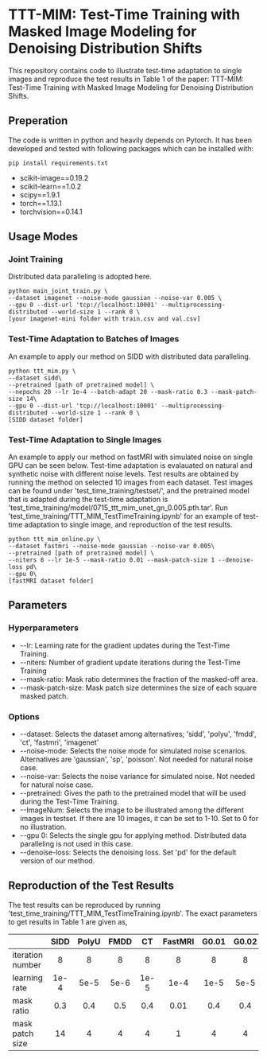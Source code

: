 # TTT-MIM: Test-Time Training with Masked Image Modeling for Denoising Distribution Shifts

This repository contains code to illustrate test-time adaptation to single images and reproduce the test results in Table 1 of the paper: TTT-MIM: Test-Time Training with Masked Image Modeling for Denoising Distribution Shifts.

## Preperation
The code is written in python and heavily depends on Pytorch. It has been developed and tested with following packages which can be installed with: 
```
pip install requirements.txt
```
* scikit-image==0.19.2
* scikit-learn==1.0.2
* scipy==1.9.1
* torch==1.13.1
* torchvision==0.14.1
  
## Usage Modes
### Joint Training
Distributed data paralleling is adopted here.
```
python main_joint_train.py \
--dataset imagenet --noise-mode gaussian --noise-var 0.005 \ 
--gpu 0 --dist-url 'tcp://localhost:10001' --multiprocessing-distributed --world-size 1 --rank 0 \
[your imagenet-mini folder with train.csv and val.csv]
```

### Test-Time Adaptation to Batches of Images
An example to apply our method on SIDD with distributed data paralleling.
```
python ttt_mim.py \
--dataset sidd\
--pretrained [path of pretrained model] \
--nepochs 20 --lr 1e-4 --batch-adapt 20 --mask-ratio 0.3 --mask-patch-size 14\
--gpu 0 --dist-url 'tcp://localhost:10001' --multiprocessing-distributed --world-size 1 --rank 0 \
[SIDD dataset folder]
```

### Test-Time Adaptation to Single Images
An example to apply our method on fastMRI with simulated noise on single GPU can be seen below. Test-time adaptation is evalauated on natural and synthetic noise with different noise levels. Test results are obtained by running the method on selected 10 images from each dataset. Test images can be found under 'test_time_training/testset/', and the pretrained model that is adapted during the test-time adaptation is 'test_time_training/model/0715_ttt_mim_unet_gn_0.005.pth.tar'. Run 'test_time_training/TTT_MIM_TestTimeTraining.ipynb' for an example of test-time adaptation to single image, and reproduction of the test results. 
```
python ttt_mim_online.py \
--dataset fastmri --noise-mode gaussian --noise-var 0.005\
--pretrained [path of pretrained model] \
--niters 8 --lr 1e-5 --mask-ratio 0.01 --mask-patch-size 1 --denoise-loss pd\
--gpu 0\
[fastMRI dataset folder]
```
## Parameters

### Hyperparameters

* --lr: Learning rate for the gradient updates during the Test-Time Training.
* --niters: Number of gradient update iterations during the Test-Time Training
* --mask-ratio: Mask ratio determines the fraction of the masked-off area.
* --mask-patch-size: Mask patch size determines the size of each square masked patch.

### Options

* --dataset: Selects the dataset among alternatives; 'sidd', 'polyu', 'fmdd', 'ct', 'fastmri', 'imagenet'
* --noise-mode: Selects the noise mode for simulated noise scenarios. Alternatives are 'gaussian', 'sp', 'poisson'. Not needed for natural noise case.
* --noise-var: Selects the noise variance for simulated noise. Not needed for natural noise case.
* --pretrained: Gives the path to the pretrained model that will be used during the Test-Time Training.
* --ImageNum: Selects the image to be illustrated among the different images in testset. If there are 10 images, it can be set to 1-10. Set to 0 for no illustration.
* --gpu 0: Selects the single gpu for applying method. Distributed data paralleling is not used in this case.
* --denoise-loss: Selects the denoising loss. Set 'pd' for the default version of our method.

## Reproduction of the Test Results

The test results can be reproduced by running 'test_time_training/TTT_MIM_TestTimeTraining.ipynb'. The exact parameters to get results in Table 1 are given as,

| | SIDD | PolyU | FMDD | CT | FastMRI | G0.01 | G0.02 | SP | Poisson |
|----------|:----------:|:----------:|:----------:|:----------:|:----------:|:----------:|:----------:|:----------:|:-----------:|
| iteration number | 8 | 8 | 8 | 8 | 8 | 8 | 8 | 8 | 8 |
| learning rate | 1e-4 | 5e-5 | 5e-6 | 1e-5 | 1e-4 | 1e-5 | 5e-5 | 5e-5 | 1e-6 |
| mask ratio | 0.3 | 0.4 | 0.5 | 0.4 | 0.01 | 0.4 | 0.4 | 0.4 | 0.1 |
| mask patch size| 14 | 4 | 4 | 4 | 1 | 4 | 4 | 4 | 4 |
